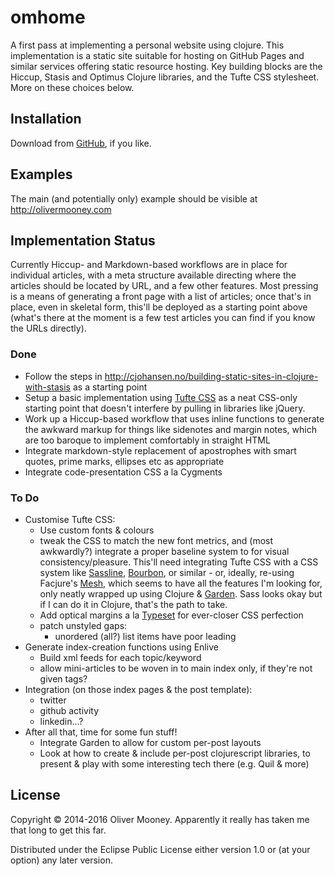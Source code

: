 # omhome

A first pass at implementing a personal website using clojure. This implementation is a static site suitable for hosting on GitHub Pages and similar services offering static resource hosting. Key building blocks are the Hiccup, Stasis and Optimus Clojure libraries, and the Tufte CSS stylesheet. More on these choices below.

## Installation

Download from [GitHub](https://github.com/OliverM/omhome), if you like.

## Examples

The main (and potentially only) example should be visible at http://olivermooney.com

## Implementation Status
Currently Hiccup- and Markdown-based workflows are in place for individual articles, with a meta structure available directing where the articles should be located by URL, and a few other features. Most pressing is a means of generating a front page with a list of articles; once that's in place, even in skeletal form, this'll be deployed as a starting point above (what's there at the moment is a few test articles you can find if you know the URLs directly).

### Done
- Follow the steps in <http://cjohansen.no/building-static-sites-in-clojure-with-stasis> as a starting point
- Setup a basic implementation using [Tufte CSS](https://edwardtufte.github.io/tufte-css/) as a neat CSS-only starting point that doesn't interfere by pulling in libraries like jQuery.
- Work up a Hiccup-based workflow that uses inline functions to generate the awkward markup for things like sidenotes and margin notes, which are too baroque to implement comfortably in straight HTML
- Integrate markdown-style replacement of apostrophes with smart quotes, prime marks, ellipses etc as appropriate
- Integrate code-presentation CSS a la Cygments

### To Do
- Customise Tufte CSS:
    - Use custom fonts & colours
    - tweak the CSS to match the new font metrics, and (most awkwardly?) integrate a proper baseline system to for visual consistency/pleasure. This'll need integrating Tufte CSS with a CSS system like [Sassline](http://sassline.com), [Bourbon](http://bourbon.io), or similar - or, ideally, re-using Facjure's [Mesh](https://github.com/facjure/mesh), which seems to have all the features I'm looking for, only neatly wrapped up using Clojure & [Garden](https://github.com/noprompt/garden). Sass looks okay but if I can do it in Clojure, that's the path to take.
    - Add optical margins a la [Typeset](https://github.com/davidmerfield/Typeset) for ever-closer CSS perfection
    - patch unstyled gaps:
      - unordered (all?) list items have poor leading
- Generate index-creation functions using Enlive
  - Build xml feeds for each topic/keyword
  - allow mini-articles to be woven in to main index only, if they're not given tags?
- Integration (on those index pages & the post template):
  - twitter 
  - github activity
  - linkedin...? 
- After all that, time for some fun stuff!
  - Integrate Garden to allow for custom per-post layouts
  - Look at how to create & include per-post clojurescript libraries, to present & play with some interesting tech there (e.g. Quil & more)

## License

Copyright © 2014-2016 Oliver Mooney. Apparently it really has taken me that long to get this far.

Distributed under the Eclipse Public License either version 1.0 or (at
your option) any later version.
